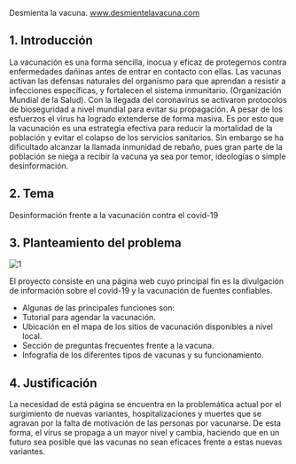 
Desmienta la vacuna. 
www.desmientelavacuna.com

## 1.	Introducción
La vacunación es una forma sencilla, inocua y eficaz de protegernos contra enfermedades dañinas antes de entrar en contacto con ellas. Las vacunas activan las defensas naturales del organismo para que aprendan a resistir a infecciones específicas, y fortalecen el sistema inmunitario. (Organización Mundial de la Salud). 
Con la llegada del coronavirus se activaron protocolos de bioseguridad a nivel mundial para evitar su propagación. A pesar de los esfuerzos el virus ha logrado extenderse de forma masiva. Es por esto que la vacunación es una estrategia efectiva para reducir la mortalidad de la población y evitar el colapso de los servicios sanitarios. Sin embargo se ha dificultado alcanzar la llamada inmunidad de rebaño, pues gran parte de la población se niega a recibir la vacuna ya sea por temor, ideologías o simple desinformación.

## 2.	Tema
 Desinformación frente a la vacunación contra el covid-19
 
 ## 3.	Planteamiento del problema
 
![1](https://user-images.githubusercontent.com/54209459/129981766-1d362bae-6b2b-42b4-9700-874ff666dfce.png)

El proyecto consiste en una página web cuyo principal fin es la divulgación de información sobre el covid-19 y la vacunación de fuentes confiables.

- Algunas de las principales funciones son:  
- Tutorial para agendar la vacunación. 
- Ubicación en el mapa de los sitios de vacunación disponibles a nivel local. 
- Sección de preguntas frecuentes frente a la vacuna. 
- Infografía de los diferentes tipos de vacunas y su funcionamiento. 

## 4.	Justificación
La necesidad de está página se encuentra en la problemática actual por el surgimiento de nuevas variantes, hospitalizaciones y muertes que se agravan por la falta de motivación de las personas por vacunarse. De esta forma, el virus se propaga a un mayor nivel y cambia, haciendo que en un futuro sea posible que las vacunas no sean eficaces frente a estas nuevas variantes. 

